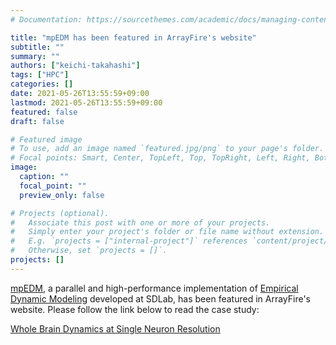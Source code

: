 ```yaml
---
# Documentation: https://sourcethemes.com/academic/docs/managing-content/

title: "mpEDM has been featured in ArrayFire's website"
subtitle: ""
summary: ""
authors: ["keichi-takahashi"]
tags: ["HPC"]
categories: []
date: 2021-05-26T13:55:59+09:00
lastmod: 2021-05-26T13:55:59+09:00
featured: false
draft: false

# Featured image
# To use, add an image named `featured.jpg/png` to your page's folder.
# Focal points: Smart, Center, TopLeft, Top, TopRight, Left, Right, BottomLeft, Bottom, BottomRight.
image:
  caption: ""
  focal_point: ""
  preview_only: false

# Projects (optional).
#   Associate this post with one or more of your projects.
#   Simply enter your project's folder or file name without extension.
#   E.g. `projects = ["internal-project"]` references `content/project/deep-learning/index.md`.
#   Otherwise, set `projects = []`.
projects: []
---
```


[mpEDM](https://github.com/keichi/mpEDM), a parallel and high-performance
implementation of
[Empirical Dynamic Modeling](https://sugiharalab.github.io/EDM_Documentation/)
developed at SDLab, has been featured in ArrayFire's website. Please follow
the link below to read the case study:

[Whole Brain Dynamics at Single Neuron Resolution](https://arrayfire.com/whole-brain-dynamics-at-single-neuron-resolution/)
